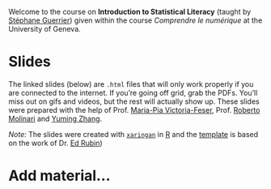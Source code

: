 
Welcome to the course on **Introduction to Statistical Literacy**
(taught by [Stéphane Guerrier](https://stephaneguerrier.com/)) given
within the course *Comprendre le numérique* at the University of Geneva.

# Slides

The linked slides (below) are `.html` files that will only work properly
if you are connected to the internet. If you’re going off grid, grab the
PDFs. You’ll miss out on gifs and videos, but the rest will actually
show up. These slides were prepared with the help of Prof. [Maria-Pia
Victoria-Feser](), Prof. [Roberto Molinari]() and [Yuming Zhang]().

*Note:* The slides were created with
[`xaringan`](https://github.com/yihui/xaringan/wiki) in
[R](cran.r-project.org) and the [template]() is based on the work of
Dr. [Ed Rubin](https://edrub.in))

# Add material…
